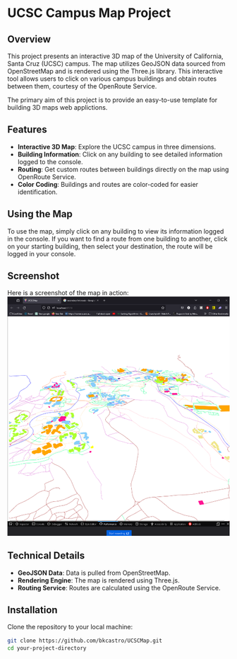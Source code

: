 # UCSC Campus Map Project

## Overview
This project presents an interactive 3D map of the University of California, Santa Cruz (UCSC) campus. The map utilizes GeoJSON data sourced from OpenStreetMap and is rendered using the Three.js library. This interactive tool allows users to click on various campus buildings and obtain routes between them, courtesy of the OpenRoute Service.

The primary aim of this project is to provide an easy-to-use template for building 3D maps web applictions. 

## Features
- **Interactive 3D Map**: Explore the UCSC campus in three dimensions.
- **Building Information**: Click on any building to see detailed information logged to the console.
- **Routing**: Get custom routes between buildings directly on the map using OpenRoute Service.
- **Color Coding**: Buildings and routes are color-coded for easier identification.

## Using the Map
To use the map, simply click on any building to view its information logged in the console. If you want to find a route from one building to another, click on your starting building, then select your destination, the route will be logged in your console. 

## Screenshot
Here is a screenshot of the map in action:
![UCSC Campus Map](image.png "Interactive UCSC Campus Map")

## Technical Details
- **GeoJSON Data**: Data is pulled from OpenStreetMap.
- **Rendering Engine**: The map is rendered using Three.js.
- **Routing Service**: Routes are calculated using the OpenRoute Service.

## Installation
Clone the repository to your local machine:
```bash
git clone https://github.com/bkcastro/UCSCMap.git
cd your-project-directory
